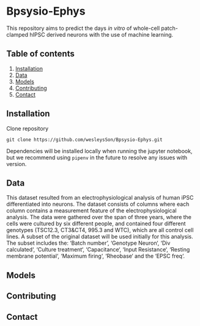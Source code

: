 # Bpsysio-Ephys
This repository aims to predict the days _in vitro_ of whole-cell patch-clamped hIPSC derived neurons with the use of machine learning.

## Table of contents
1. [Installation](#installation)
2. [Data](#data)
3. [Models](#models)
4. [Contributing](#contributing)
5. [Contact](#contact)

## Installation
Clone repository
```
git clone https://github.com/wesleysSon/Bpsysio-Ephys.git
```
Dependencies will be installed locally when running the jupyter notebook, but we recommend using `pipenv` in the future to resolve any issues with version. 

## Data
This dataset resulted from an electrophysiological analysis of human iPSC differentiated into neurons. The dataset consists of columns where each column contains a measurement feature of the electrophysiological analysis. The data were gathered over the span of three years, where the cells were cultured by six different people, and contained four different genotypes (TSC12.3, CT3&CT4, 995.3 and WTC), which are all control cell lines. A subset of the original dataset will be used initially for this analysis. The subset includes the: ‘Batch number’, ‘Genotype Neuron‘, ‘Div calculated‘, ‘Culture treatment‘, ‘Capacitance‘, ‘Input Resistance‘, ‘Resting membrane potential‘, ‘Maximum firing‘, ‘Rheobase‘ and the ‘EPSC freq‘. 

## Models






## Contributing






## Contact
